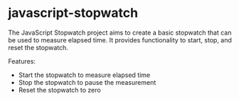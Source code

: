 # javascript-stopwatch
The JavaScript Stopwatch project aims to create a basic stopwatch that can be used to measure elapsed time. It provides functionality to start, stop, and reset the stopwatch.

Features:

- Start the stopwatch to measure elapsed time
- Stop the stopwatch to pause the measurement
- Reset the stopwatch to zero
